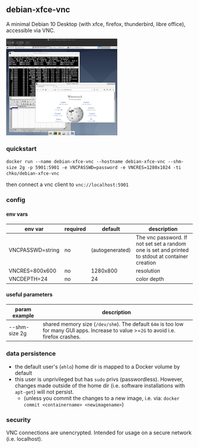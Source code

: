 ## debian-xfce-vnc

A minimal Debian 10 Desktop (with xfce, firefox, thunderbird, libre office), accessible via VNC.

![Image of Yaktocat](screenshot.png)

 
### quickstart

```
docker run --name debian-xfce-vnc --hostname debian-xfce-vnc --shm-size 2g -p 5901:5901 -e VNCPASSWD=password -e VNCRES=1280x1024 -ti chko/debian-xfce-vnc
```

then connect a vnc client to `vnc://localhost:5901`

### config

#### env vars

| env var                | required | default               | description                                                                                                     | 
| ---------------------- | -------- | --------------------- | --------------------------------------------------------------------------------------------------------------- |
| VNCPASSWD=string       | no       | (autogenerated)       | The vnc password. If not set set a random one is set and printed to stdout at container creation                |
| VNCRES=800x600         | no       | 1280x800              | resolution                                                                                                      |
| VNCDEPTH=24            | no       | 24                    | color depth

#### useful parameters

| param example        | description                                                                                                                                   |
| -------------------- | --------------------------------------------------------------------------------------------------------------------------------------------- |
| --shm-size 2g        | shared memory size (`/dev/shm`). The default `64m` is too low for many GUI apps. Increase to value >=`2G` to avoid i.e. firefox crashes.      |

### data persistence 

- the default user's (`ehlo`) home dir is mapped to a Docker volume by default
- this user is unprivileged but has `sudo` privs (passwordless). However, changes made outside of the home dir (i.e. software installations with `apt-get`) will not persist.
  - (unless you commit the changes to a new image, i.e. via: `docker commit <containername> <newimagename>`)

### security
VNC connections are unencrypted. Intended for usage on a secure network (i.e. localhost).

